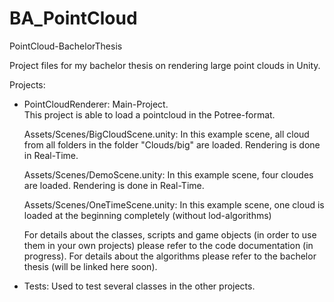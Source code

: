 # BA_PointCloud
PointCloud-BachelorThesis

Project files for my bachelor thesis on rendering large point clouds in Unity.

Projects:
* PointCloudRenderer: Main-Project.  
	This project is able to load a pointcloud in the Potree-format.
	
	Assets/Scenes/BigCloudScene.unity:
		In this example scene, all cloud from all folders in the folder "Clouds/big" are loaded. Rendering is done in Real-Time.
	
	Assets/Scenes/DemoScene.unity:
		In this example scene, four cloudes are loaded. Rendering is done in Real-Time.
	
	Assets/Scenes/OneTimeScene.unity:
		In this example scene, one cloud is loaded at the beginning completely (without lod-algorithms)
	
	For details about the classes, scripts and game objects (in order to use them in your own projects) please refer to the code documentation (in progress).
	For details about the algorithms please refer to the bachelor thesis (will be linked here soon).
  
* Tests: Used to test several classes in the other projects.